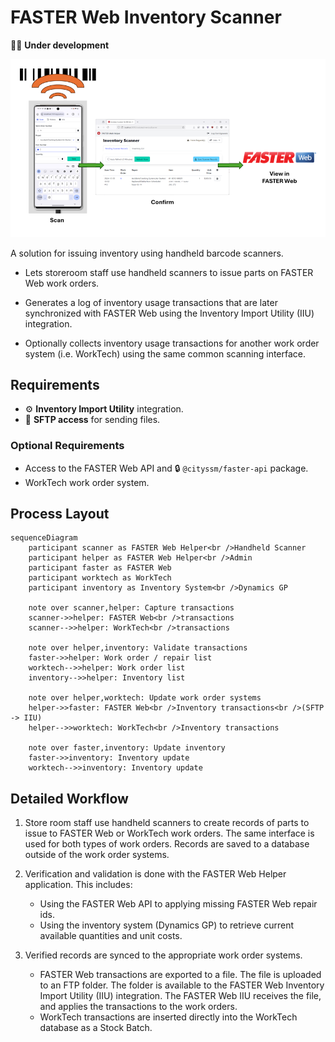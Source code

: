 # FASTER Web Inventory Scanner

🧑‍💻 **Under development**

![Inventory Scanner Module Workflow](./docs/scanConfirmView.png)

A solution for issuing inventory using handheld barcode scanners.

- Lets storeroom staff use handheld scanners to issue parts on FASTER Web work orders.

- Generates a log of inventory usage transactions that are later synchronized with FASTER Web
  using the Inventory Import Utility (IIU) integration.

- Optionally collects inventory usage transactions for another work order system (i.e. WorkTech)
  using the same common scanning interface.

## Requirements

- ⚙️ **Inventory Import Utility** integration.
- 📂 **SFTP access** for sending files.

### Optional Requirements

- Access to the FASTER Web API and 🔒 `@cityssm/faster-api` package.
- WorkTech work order system.

## Process Layout

```mermaid
sequenceDiagram
    participant scanner as FASTER Web Helper<br />Handheld Scanner
    participant helper as FASTER Web Helper<br />Admin
    participant faster as FASTER Web
    participant worktech as WorkTech
    participant inventory as Inventory System<br />Dynamics GP

    note over scanner,helper: Capture transactions
    scanner->>helper: FASTER Web<br />transactions
    scanner-->>helper: WorkTech<br />transactions

    note over helper,inventory: Validate transactions
    faster->>helper: Work order / repair list
    worktech-->>helper: Work order list
    inventory-->>helper: Inventory list

    note over helper,worktech: Update work order systems
    helper->>faster: FASTER Web<br />Inventory transactions<br />(SFTP -> IIU)
    helper-->>worktech: WorkTech<br />Inventory transactions

    note over faster,inventory: Update inventory
    faster->>inventory: Inventory update
    worktech-->>inventory: Inventory update
```

## Detailed Workflow

1. Store room staff use handheld scanners to create records of parts to issue to
   FASTER Web or WorkTech work orders.
   The same interface is used for both types of work orders.
   Records are saved to a database outside of the work order systems.

2. Verification and validation is done with the FASTER Web Helper application.
   This includes:

   - Using the FASTER Web API to applying missing FASTER Web repair ids.
   - Using the inventory system (Dynamics GP) to retrieve current available quantities and unit costs.

3. Verified records are synced to the appropriate work order systems.
   - FASTER Web transactions are exported to a file.
     The file is uploaded to an FTP folder.
     The folder is available to the FASTER Web Inventory Import Utility (IIU) integration.
     The FASTER Web IIU receives the file, and applies the transactions to the work orders.
   - WorkTech transactions are inserted directly into the WorkTech database
     as a Stock Batch.
